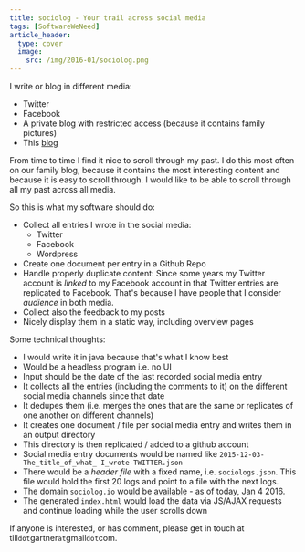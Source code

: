 ```yaml
---
title: sociolog - Your trail across social media
tags: [SoftwareWeNeed]
article_header:
  type: cover
  image:
    src: /img/2016-01/sociolog.png
---
```


I write or blog in different media:

- Twitter
- Facebook
- A private blog with restricted access (because it contains family pictures)
- This [blog](http://tillgartner.com)

From time to time I find it nice to scroll through my past. I do this most often on our family blog, because it contains the most interesting content and because it is easy to scroll through. I would like to be able to scroll through all my past across all media. 

So this is what my software should do:

- Collect all entries I wrote in the social media:
	- Twitter
	- Facebook
	- Wordpress
- Create one document per entry in a Github Repo
- Handle properly duplicate content: Since some years my Twitter account is _linked_ to my Facebook account in that Twitter entries are replicated to Facebook. That's because I have people that I consider _audience_ in both media. 
- Collect also the feedback to my posts
- Nicely display them in a static way, including overview pages

Some technical thoughts:

- I would write it in java because that's what I know best
- Would be a headless program i.e. no UI
- Input should be the date of the last recorded social media entry
- It collects all the entries (including the comments to it) on the different social media channels since that date
- It dedupes them (i.e. merges the ones that are the same or replicates of one another on different channels)
- It creates one document / file per social media entry and writes them in an output directory
- This directory is then replicated / added to a github account
- Social media entry documents would be named like `2015-12-03-The_title_of_what_ I_wrote-TWITTER.json`
- There would be a _header file_ with a fixed name, i.e. `sociologs.json`. This file would hold the first 20 logs and point to a file with the next logs.
- The domain `sociolog.io` would be [available](https://www.godaddy.com/domains/searchresults.aspx?&checkAvail=1&domainToCheck=sociolog.io) - as of today, Jan 4 2016.
- The generated `index.html` would load the data via JS/AJAX requests and continue loading while the user scrolls down

If anyone is interested, or has comment, please get in touch at till`dot`gartner`at`gmail`dot`com.

